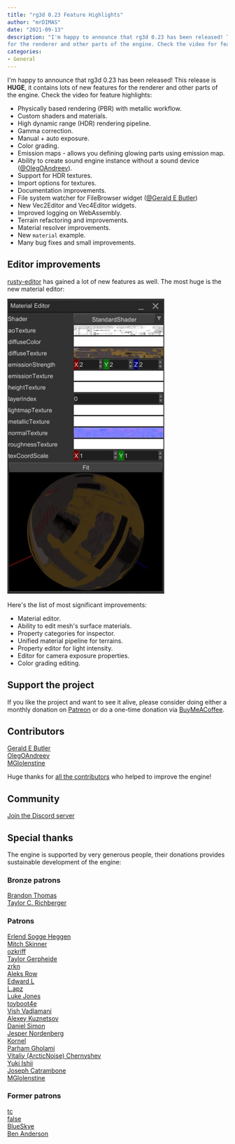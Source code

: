 ```yaml
---
title: "rg3d 0.23 Feature Highlights"
author: "mrDIMAS"
date: "2021-09-13"
description: "I'm happy to announce that rg3d 0.23 has been released! This release is **HUGE**, it contains lots of new features
for the renderer and other parts of the engine. Check the video for feature highlights"
categories: 
- General
---
```


I'm happy to announce that rg3d 0.23 has been released! This release is **HUGE**, it contains lots of new features
for the renderer and other parts of the engine. Check the video for feature highlights:

<YtVideo url="https://www.youtube.com/embed/3tOdwmRWLKw" />

- Physically based rendering (PBR) with metallic workflow.
- Custom shaders and materials.
- High dynamic range (HDR) rendering pipeline.
- Gamma correction.
- Manual + auto exposure.
- Color grading.
- Emission maps - allows you defining glowing parts using emission map.
- Ability to create sound engine instance without a sound device ([@OlegOAndreev](https://github.com/OlegOAndreev)).
- Support for HDR textures.
- Import options for textures.
- Documentation improvements.
- File system watcher for FileBrowser widget ([@Gerald E Butler](https://github.com/gbutler69))
- New Vec2Editor and Vec4Editor widgets.
- Improved logging on WebAssembly.
- Terrain refactoring and improvements.
- Material resolver improvements.
- New `material` example.
- Many bug fixes and small improvements.

## Editor improvements

[rusty-editor](https://github.com/rg3dengine/rusty-editor) has gained a lot of new features as well.
The most huge is the new material editor:

![Material Editor](/assets/material_editor.jpg)

Here's the list of most significant improvements:

- Material editor.
- Ability to edit mesh's surface materials.
- Property categories for inspector.
- Unified material pipeline for terrains.
- Property editor for light intensity.
- Editor for camera exposure properties.
- Color grading editing.

## Support the project

If you like the project and want to see it alive, please consider doing either a monthly donation on 
[Patreon](https://www.patreon.com/mrdimas) or do a one-time donation via
[BuyMeACoffee](https://www.buymeacoffee.com/mrDIMAS). 

## Contributors

[Gerald E Butler](https://github.com/gbutler69)  
[OlegOAndreev](https://github.com/OlegOAndreev)  
[MGlolenstine](https://github.com/MGlolenstine)  

Huge thanks for [all the contributors](https://github.com/FyroxEngine/Fyrox/graphs/contributors) who helped to improve 
the engine!

## Community

[Join the Discord server](https://discord.gg/xENF5Uh)

## Special thanks

The engine is supported by very generous people, their donations provides sustainable development of the engine:

### Bronze patrons

[Brandon Thomas](https://www.patreon.com/user?u=34951681)  
[Taylor C. Richberger](https://www.patreon.com/user/creators?u=60141723)  

### Patrons

[Erlend Sogge Heggen](https://www.patreon.com/amethystengine/creators)  
[Mitch Skinner](https://www.patreon.com/user/creators?u=60141723)  
[ozkriff](https://www.patreon.com/ozkriff)  
[Taylor Gerpheide](https://www.patreon.com/user/creators?u=32274918)  
[zrkn](https://www.patreon.com/user/creators?u=23413376)  
[Aleks Row](https://www.patreon.com/user/creators?u=51907853)  
[Edward L](https://www.patreon.com/user/creators?u=53507198)  
[L.apz](https://www.patreon.com/user/creators?u=5448832)  
[Luke Jones](https://www.patreon.com/flukejones)  
[toyboot4e](https://www.patreon.com/user/creators?u=53758973)  
[Vish Vadlamani](https://www.patreon.com/user/creators?u=42768509)  
[Alexey Kuznetsov](https://www.patreon.com/user?u=39375025)  
[Daniel Simon](https://www.patreon.com/user/creators?u=43754885)  
[Jesper Nordenberg](https://www.patreon.com/jesnor)  
[Kornel](https://www.patreon.com/user?u=59867)  
[Parham Gholami](https://www.patreon.com/user?u=33009238)  
[Vitaliy (ArcticNoise) Chernyshev](https://www.patreon.com/user?u=2601918)  
[Yuki Ishii](https://www.patreon.com/user/creators?u=9564103)  
[Joseph Catrambone](https://www.patreon.com/user?u=4738580)  
[MGlolenstine](https://github.com/MGlolenstine)  

### Former patrons

[tc](https://www.patreon.com/user?u=11268466)  
[false](https://www.patreon.com/user?u=713537)  
[BlueSkye](https://www.patreon.com/EmotionalSnow)  
[Ben Anderson](https://www.patreon.com/user/creators?u=14436239)  
